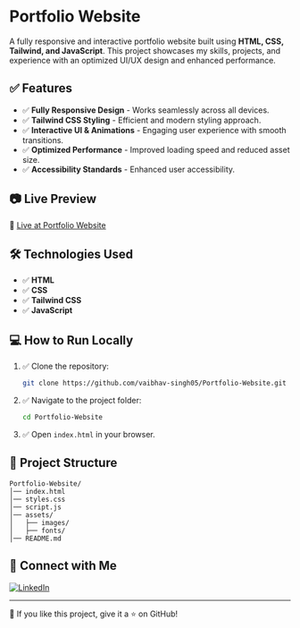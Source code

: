 # Portfolio Website

A fully responsive and interactive portfolio website built using **HTML, CSS, Tailwind, and JavaScript**. This project showcases my skills, projects, and experience with an optimized UI/UX design and enhanced performance.

## ✅ Features
- ✅ **Fully Responsive Design** - Works seamlessly across all devices.
- ✅ **Tailwind CSS Styling** - Efficient and modern styling approach.
- ✅ **Interactive UI & Animations** - Engaging user experience with smooth transitions.
- ✅ **Optimized Performance** - Improved loading speed and reduced asset size.
- ✅ **Accessibility Standards** - Enhanced user accessibility.

## 📷 Live Preview
🔗 [Live at Portfolio Website](https://vaibhav-singh05.github.io/Portfolio-Website/)

## 🛠️ Technologies Used
- ✅ **HTML**
- ✅ **CSS**
- ✅ **Tailwind CSS**
- ✅ **JavaScript**

## 💻 How to Run Locally
1. ✅ Clone the repository:
   ```sh
   git clone https://github.com/vaibhav-singh05/Portfolio-Website.git
   ```
2. ✅ Navigate to the project folder:
   ```sh
   cd Portfolio-Website
   ```
3. ✅ Open `index.html` in your browser.

## 📂 Project Structure
```
Portfolio-Website/
│── index.html
│── styles.css
│── script.js
│── assets/
│   ├── images/
│   ├── fonts/
│── README.md
```

## 🌟 Connect with Me
[![LinkedIn](https://img.shields.io/badge/LinkedIn-blue?style=for-the-badge&logo=linkedin)](https://www.linkedin.com/in/vaibhav-singh-2a5991229/)

---
💙 If you like this project, give it a ⭐ on GitHub!
